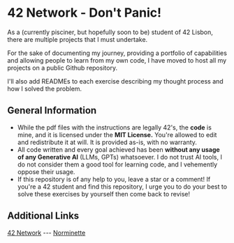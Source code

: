 # 42 Network - Don't Panic!

As a (currently pisciner, but hopefully soon to be) student of 42 Lisbon, there are multiple projects that I must undertake.

For the sake of documenting my journey, providing a portfolio of capabilities and allowing people to learn from my own code, I have moved to host all my projects on a public Github repository.

I'll also add READMEs to each exercise describing my thought process and how I solved the problem.

## General Information

- While the pdf files with the instructions are legally 42's, the **code** is mine, and it is licensed under the **MIT License.** You're allowed to edit and redistribute it at will. It is provided as-is, with no warranty.
- All code written and every goal achieved has been **without any usage of any Generative AI** (LLMs, GPTs) whatsoever. I do not trust AI tools, I do not consider them a good tool for learning code, and I vehemently oppose their usage.
- If this repository is of any help to you, leave a star or a comment! If you're a 42 student and find this repository, I urge you to do your best to solve these exercises by yourself then come back to revise!

## Additional Links
[42 Network](https://www.42network.org/) --- [Norminette](https://github.com/42School/norminette)
